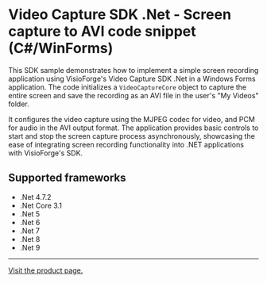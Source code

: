 ﻿# Video Capture SDK .Net - Screen capture to AVI code snippet (C#/WinForms)

This SDK sample demonstrates how to implement a simple screen recording application using VisioForge's Video Capture SDK .Net in a Windows Forms application. The code initializes a `VideoCaptureCore` object to capture the entire screen and save the recording as an AVI file in the user's "My Videos" folder.

It configures the video capture using the MJPEG codec for video, and PCM for audio in the AVI output format. The application provides basic controls to start and stop the screen capture process asynchronously, showcasing the ease of integrating screen recording functionality into .NET applications with VisioForge's SDK.

## Supported frameworks

* .Net 4.7.2
* .Net Core 3.1
* .Net 5
* .Net 6
* .Net 7
* .Net 8
* .Net 9

---

[Visit the product page.](https://www.visioforge.com/video-capture-sdk-net)
